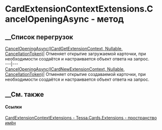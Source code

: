 # CardExtensionContextExtensions.CancelOpeningAsync - метод
##  __Список перегрузок
[CancelOpeningAsync(ICardGetExtensionContext, Nullable<Guid>,
CancellationToken)](M_Tessa_Cards_Extensions_CardExtensionContextExtensions_CancelOpeningAsync.htm)|
Отменяет открытие загружаемой карточки, при необходимости создаётся и
настраивается объект ответа на запрос.  
---|---  
[CancelOpeningAsync(ICardNewExtensionContext, Nullable<Guid>,
CancellationToken)](M_Tessa_Cards_Extensions_CardExtensionContextExtensions_CancelOpeningAsync_1.htm)|
Отменяет открытие создаваемой карточки, при необходимости создаётся и
настраивается объект ответа на запрос.  
## __См. также
#### Ссылки
[CardExtensionContextExtensions -
](T_Tessa_Cards_Extensions_CardExtensionContextExtensions.htm)
[Tessa.Cards.Extensions - пространство имён](N_Tessa_Cards_Extensions.htm)
